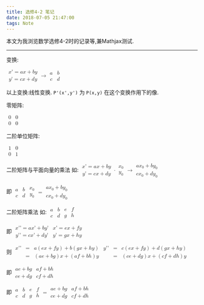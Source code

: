 ```yaml
---
title: 选修4-2 笔记
date: 2018-07-05 21:47:00
tags: Note
---
```


本文为我浏览数学选修4-2时的记录等,兼Mathjax测试.

----------

变换:

<math xmlns="http://www.w3.org/1998/Math/MathML"><mfenced open="{" close=""><mtable columnalign="left"><mtr><mtd><mi>x</mi><mo>'</mo><mo>=</mo><mi>a</mi><mi>x</mi><mo>+</mo><mi>b</mi><mi>y</mi></mtd></mtr><mtr><mtd><mi>y</mi><mo>'</mo><mo>=</mo><mi>c</mi><mi>x</mi><mo>+</mo><mi>d</mi><mi>y</mi></mtd></mtr></mtable></mfenced><mo>&#x2192;</mo><mfenced open="[" close="]"><mtable><mtr><mtd><mi>a</mi></mtd><mtd><mi>b</mi></mtd></mtr><mtr><mtd><mi>c</mi></mtd><mtd><mi>d</mi></mtd></mtr></mtable></mfenced></math>

以上变换:线性变换.
`P'(x',y')` 为 `P(x,y)` 在这个变换作用下的像.

零矩阵:

<math xmlns="http://www.w3.org/1998/Math/MathML"><mfenced open="[" close="]"><mtable><mtr><mtd><mn>0</mn></mtd><mtd><mn>0</mn></mtd></mtr><mtr><mtd><mn>0</mn></mtd><mtd><mn>0</mn></mtd></mtr></mtable></mfenced></math>

二阶单位矩阵:

<math xmlns="http://www.w3.org/1998/Math/MathML"><mfenced open="[" close="]"><mtable><mtr><mtd><mn>1</mn></mtd><mtd><mn>0</mn></mtd></mtr><mtr><mtd><mn>0</mn></mtd><mtd><mn>1</mn></mtd></mtr></mtable></mfenced></math>

二阶矩阵与平面向量的乘法
如:
<math xmlns="http://www.w3.org/1998/Math/MathML"><mfenced open="{" close=""><mrow><mtable columnalign="left"><mtr><mtd><mi>x</mi><mo>'</mo><mo>=</mo><mi>a</mi><mi>x</mi><mo>+</mo><mi>b</mi><mi>y</mi></mtd></mtr><mtr><mtd><mi>y</mi><mo>'</mo><mo>=</mo><mi>c</mi><mi>x</mi><mo>+</mo><mi>d</mi><mi>y</mi></mtd></mtr></mtable><mo>&#xB7;</mo><mfenced open="[" close="]"><mtable><mtr><mtd><msub><mi>x</mi><mn>0</mn></msub></mtd></mtr><mtr><mtd><msub><mi>y</mi><mn>0</mn></msub></mtd></mtr></mtable></mfenced></mrow></mfenced><mo>&#x2192;</mo><mfenced open="[" close="]"><mtable><mtr><mtd><mi>a</mi><msub><mi>x</mi><mn>0</mn></msub><mo>+</mo><mi>b</mi><msub><mi>y</mi><mn>0</mn></msub></mtd></mtr><mtr><mtd><mi>c</mi><msub><mi>x</mi><mn>0</mn></msub><mo>+</mo><mi>d</mi><msub><mi>y</mi><mn>0</mn></msub></mtd></mtr></mtable></mfenced><mspace linebreak="newline"/></math>

即
<math xmlns="http://www.w3.org/1998/Math/MathML"><mfenced open="[" close="]"><mtable><mtr><mtd><mi>a</mi></mtd><mtd><mi>b</mi></mtd></mtr><mtr><mtd><mi>c</mi></mtd><mtd><mi>d</mi></mtd></mtr></mtable></mfenced><mfenced open="[" close="]"><mtable><mtr><mtd><msub><mi>x</mi><mn>0</mn></msub></mtd></mtr><mtr><mtd><msub><mi>y</mi><mn>0</mn></msub></mtd></mtr></mtable></mfenced><mo>=</mo><mfenced open="[" close="]"><mtable><mtr><mtd><mi>a</mi><msub><mi>x</mi><mn>0</mn></msub><mo>+</mo><mi>b</mi><msub><mi>y</mi><mn>0</mn></msub></mtd></mtr><mtr><mtd><mi>c</mi><msub><mi>x</mi><mn>0</mn></msub><mo>+</mo><mi>d</mi><msub><mi>y</mi><mn>0</mn></msub></mtd></mtr></mtable></mfenced><mspace linebreak="newline"/></math>

二阶矩阵乘法
如:
<math xmlns="http://www.w3.org/1998/Math/MathML"><mfenced open="[" close="]"><mtable><mtr><mtd><mi>a</mi></mtd><mtd><mi>b</mi></mtd></mtr><mtr><mtd><mi>c</mi></mtd><mtd><mi>d</mi></mtd></mtr></mtable></mfenced><mfenced open="[" close="]"><mtable><mtr><mtd><mi>e</mi></mtd><mtd><mi>f</mi></mtd></mtr><mtr><mtd><mi>g</mi></mtd><mtd><mi>h</mi></mtd></mtr></mtable></mfenced></math>

即
<math xmlns="http://www.w3.org/1998/Math/MathML"><mfenced open="{" close=""><mtable columnalign="left"><mtr><mtd><mi>x</mi><mo>'</mo><mo>'</mo><mo>=</mo><mi>a</mi><mi>x</mi><mo>'</mo><mo>+</mo><mi>b</mi><mi>y</mi><mo>'</mo></mtd></mtr><mtr><mtd><mi>y</mi><mo>'</mo><mo>'</mo><mo>=</mo><mi>c</mi><mi>x</mi><mo>'</mo><mo>+</mo><mi>d</mi><mi>y</mi><mo>'</mo></mtd></mtr></mtable></mfenced><mspace linebreak="newline"/><mfenced open="{" close=""><mtable columnalign="left"><mtr><mtd><mi>x</mi><mo>'</mo><mo>=</mo><mi>e</mi><mi>x</mi><mo>+</mo><mi>f</mi><mi>y</mi></mtd></mtr><mtr><mtd><mi>y</mi><mo>'</mo><mo>=</mo><mi>g</mi><mi>x</mi><mo>+</mo><mi>h</mi><mi>y</mi></mtd></mtr></mtable></mfenced></math>

则
<math xmlns="http://www.w3.org/1998/Math/MathML"><mtable columnspacing="2px" columnalign="right center left"><mtr><mtd><mi>x</mi><mo>'</mo><mo>'</mo></mtd><mtd><mo>=</mo></mtd><mtd><mi>a</mi><mo>(</mo><mi>e</mi><mi>x</mi><mo>+</mo><mi>f</mi><mi>y</mi><mo>)</mo><mo>+</mo><mi>b</mi><mo>(</mo><mi>g</mi><mi>x</mi><mo>+</mo><mi>h</mi><mi>y</mi><mo>)</mo></mtd></mtr><mtr><mtd/><mtd><mo>=</mo></mtd><mtd><mo>(</mo><mi>a</mi><mi>e</mi><mo>+</mo><mi>b</mi><mi>g</mi><mo>)</mo><mi>x</mi><mo>+</mo><mo>(</mo><mi>a</mi><mi>f</mi><mo>+</mo><mi>b</mi><mi>h</mi><mo>)</mo><mi>y</mi></mtd></mtr></mtable><mspace linebreak="newline"/><mtable columnspacing="2px" columnalign="right center left"><mtr><mtd><mi>y</mi><mo>'</mo><mo>'</mo></mtd><mtd><mo>=</mo></mtd><mtd><mi>c</mi><mo>(</mo><mi>e</mi><mi>x</mi><mo>+</mo><mi>f</mi><mi>y</mi><mo>)</mo><mo>+</mo><mi>d</mi><mo>(</mo><mi>g</mi><mi>x</mi><mo>+</mo><mi>h</mi><mi>y</mi><mo>)</mo></mtd></mtr><mtr><mtd/><mtd><mo>=</mo></mtd><mtd><mo>(</mo><mi>c</mi><mi>e</mi><mo>+</mo><mi>d</mi><mi>g</mi><mo>)</mo><mi>x</mi><mo>+</mo><mo>(</mo><mi>c</mi><mi>f</mi><mo>+</mo><mi>d</mi><mi>h</mi><mo>)</mo><mi>y</mi></mtd></mtr></mtable></math>

即
<math xmlns="http://www.w3.org/1998/Math/MathML"><mfenced open="[" close="]"><mtable><mtr><mtd><mi>a</mi><mi>e</mi><mo>+</mo><mi>b</mi><mi>g</mi></mtd><mtd><mi>a</mi><mi>f</mi><mo>+</mo><mi>b</mi><mi>h</mi></mtd></mtr><mtr><mtd><mi>c</mi><mi>e</mi><mo>+</mo><mi>d</mi><mi>g</mi></mtd><mtd><mi>c</mi><mi>f</mi><mo>+</mo><mi>d</mi><mi>h</mi></mtd></mtr></mtable></mfenced></math>

即
<math xmlns="http://www.w3.org/1998/Math/MathML"><mfenced open="[" close="]"><mtable><mtr><mtd><mi>a</mi></mtd><mtd><mi>b</mi></mtd></mtr><mtr><mtd><mi>c</mi></mtd><mtd><mi>d</mi></mtd></mtr></mtable></mfenced><mfenced open="[" close="]"><mtable><mtr><mtd><mi>e</mi></mtd><mtd><mi>f</mi></mtd></mtr><mtr><mtd><mi>g</mi></mtd><mtd><mi>h</mi></mtd></mtr></mtable></mfenced><mo>=</mo><mfenced open="[" close="]"><mtable><mtr><mtd><mi>a</mi><mi>e</mi><mo>+</mo><mi>b</mi><mi>g</mi></mtd><mtd><mi>a</mi><mi>f</mi><mo>+</mo><mi>b</mi><mi>h</mi></mtd></mtr><mtr><mtd><mi>c</mi><mi>e</mi><mo>+</mo><mi>d</mi><mi>g</mi></mtd><mtd><mi>c</mi><mi>f</mi><mo>+</mo><mi>d</mi><mi>h</mi></mtd></mtr></mtable></mfenced></math>